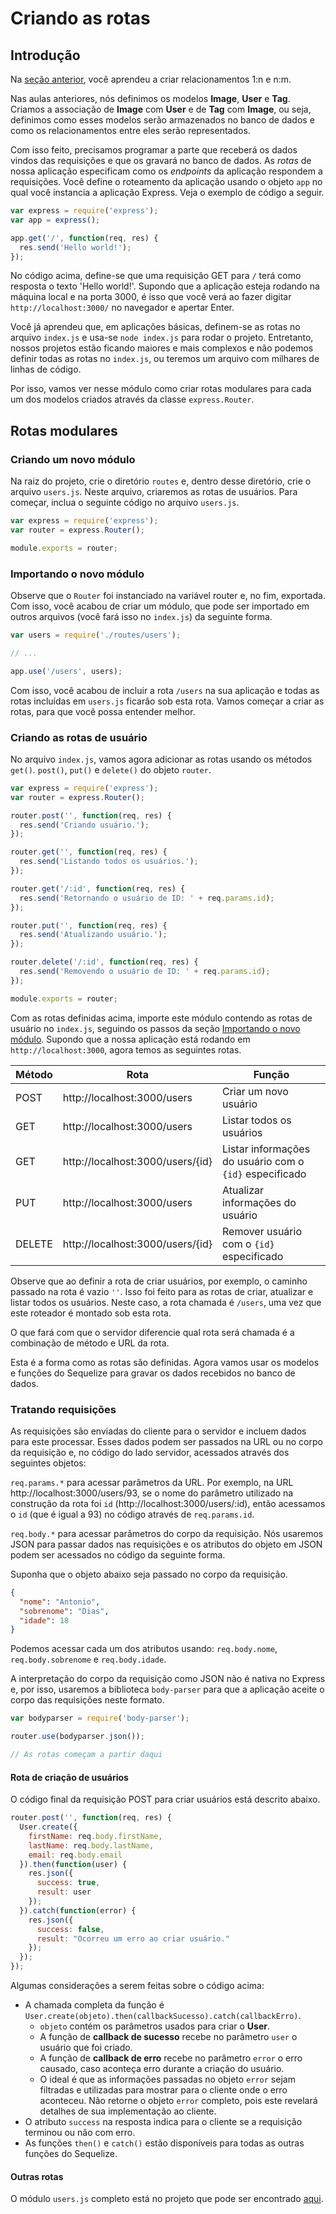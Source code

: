 # Criando as rotas

## Introdução

Na [seção anterior](https://github.com/antoniojnr/ipw/blob/master/aulas/sequelize-models.md), você aprendeu a criar relacionamentos 1:n e n:m.

Nas aulas anteriores, nós definimos os modelos **Image**, **User** e **Tag**. Criamos a associação de **Image** com **User** e de **Tag** com **Image**, ou seja, definimos como esses modelos serão armazenados no banco de dados e como os relacionamentos entre eles serão representados.

Com isso feito, precisamos programar a parte que receberá os dados vindos das requisições e que os gravará no banco de dados. As *rotas* de nossa aplicação especificam como os *endpoints* da aplicação respondem a requisições. Você define o roteamento da aplicação usando o objeto `app` no qual você instancia a aplicação Express. Veja o exemplo de código a seguir.

```javascript
var express = require('express');
var app = express();

app.get('/', function(req, res) {
  res.send('Hello world!');
});
```

No código acima, define-se que uma requisição GET para `/` terá como resposta o texto 'Hello world!'. Supondo que a aplicação esteja rodando na máquina local e na porta 3000, é isso que você verá ao fazer digitar `http://localhost:3000/` no navegador e apertar Enter.

Você já aprendeu que, em aplicações básicas, definem-se as rotas no arquivo `index.js` e usa-se `node index.js` para rodar o projeto. Entretanto, nossos projetos estão ficando maiores e mais complexos e não podemos definir todas as rotas no `index.js`, ou teremos um arquivo com milhares de linhas de código.

Por isso, vamos ver nesse módulo como criar rotas modulares para cada um dos modelos criados através da classe `express.Router`.

## Rotas modulares

### Criando um novo módulo

Na raiz do projeto, crie o diretório `routes` e, dentro desse diretório, crie o arquivo `users.js`. Neste arquivo, criaremos as rotas de usuários. Para começar, inclua o seguinte código no arquivo `users.js`.

```javascript
var express = require('express');
var router = express.Router();

module.exports = router;
```

### Importando o novo módulo

Observe que o `Router` foi instanciado na variável router e, no fim, exportada. Com isso, você acabou de criar um módulo, que pode ser importado em outros arquivos (você fará isso no `index.js`) da seguinte forma.

```javascript
var users = require('./routes/users');

// ...

app.use('/users', users);
```

Com isso, você acabou de incluir a rota `/users` na sua aplicação e todas as rotas incluídas em `users.js` ficarão sob esta rota. Vamos começar a criar as rotas, para que você possa entender melhor.

### Criando as rotas de usuário

No arquivo `index.js`, vamos agora adicionar as rotas usando os métodos `get()`. `post()`, `put()` e `delete()` do objeto `router`.

```javascript
var express = require('express');
var router = express.Router();

router.post('', function(req, res) {
  res.send('Criando usuário.');
});

router.get('', function(req, res) {
  res.send('Listando todos os usuários.');
});

router.get('/:id', function(req, res) {
  res.send('Retornando o usuário de ID: ' + req.params.id);
});

router.put('', function(req, res) {
  res.send('Atualizando usuário.');
});

router.delete('/:id', function(req, res) {
  res.send('Removendo o usuário de ID: ' + req.params.id);
});

module.exports = router;
```

Com as rotas definidas acima, importe este módulo contendo as rotas de usuário no `index.js`, seguindo os passos da seção [Importando o novo módulo](). Supondo que a nossa aplicação está rodando em `http://localhost:3000`, agora temos as seguintes rotas.

| Método | Rota | Função |
| --- | --- | --- |
| POST | http://localhost:3000/users | Criar um novo usuário |
| GET | http://localhost:3000/users | Listar todos os usuários |
| GET | http://localhost:3000/users/{id} | Listar informações do usuário com o `{id}` especificado |
| PUT | http://localhost:3000/users | Atualizar informações do usuário |
| DELETE | http://localhost:3000/users/{id} | Remover usuário com o `{id}` especificado |

Observe que ao definir a rota de criar usuários, por exemplo, o caminho passado na rota é vazio `''`. Isso foi feito para as rotas de criar, atualizar e listar todos os usuários. Neste caso, a rota chamada é `/users`, uma vez que este roteador é montado sob esta rota.

O que fará com que o servidor diferencie qual rota será chamada é a combinação de método e URL da rota.

Esta é a forma como as rotas são definidas. Agora vamos usar os modelos e funções do Sequelize para gravar os dados recebidos no banco de dados.

### Tratando requisições

As requisições são enviadas do cliente para o servidor e incluem dados para este processar. Esses dados podem ser passados na URL ou no corpo da requisição e, no código do lado servidor, acessados através dos seguintes objetos:

`req.params.*` para acessar parâmetros da URL. Por exemplo, na URL http://localhost:3000/users/93, se o nome do parâmetro utilizado na construção da rota foi `id` (http://localhost:3000/users/:id), então acessamos o `id` (que é igual a 93) no código através de `req.params.id`.

`req.body.*` para acessar parâmetros do corpo da requisição. Nós usaremos JSON para passar dados nas requisições e os atributos do objeto em JSON podem ser acessados no código da seguinte forma.

Suponha que o objeto abaixo seja passado no corpo da requisição.

```json
{
  "nome": "Antonio",
  "sobrenome": "Dias",
  "idade": 18
}
```

Podemos acessar cada um dos atributos usando: `req.body.nome`, `req.body.sobrenome` e `req.body.idade`.

A interpretação do corpo da requisição como JSON não é nativa no Express e, por isso, usaremos a biblioteca `body-parser` para que a aplicação aceite o corpo das requisições neste formato.

```javascript
var bodyparser = require('body-parser');

router.use(bodyparser.json());

// As rotas começam a partir daqui
```

#### Rota de criação de usuários

O código final da requisição POST para criar usuários está descrito abaixo.

```javascript
router.post('', function(req, res) {
  User.create({
    firstName: req.body.firstName,
    lastName: req.body.lastName,
    email: req.body.email
  }).then(function(user) {
    res.json({
      success: true,
      result: user
    });
  }).catch(function(error) {
    res.json({
      success: false,
      result: "Ocorreu um erro ao criar usuário."
    });
  });
});
```

Algumas considerações a serem feitas sobre o código acima:
* A chamada completa da função é `User.create(objeto).then(callbackSucesso).catch(callbackErro)`.
  * `objeto` contém os parâmetros usados para criar o **User**.
  * A função de **callback de sucesso** recebe no parâmetro `user` o usuário que foi criado.
  * A função de **callback de erro** recebe no parâmetro `error` o erro causado, caso aconteça erro durante a criação do usuário.
  * O ideal é que as informações passadas no objeto `error` sejam filtradas e utilizadas para mostrar para o cliente onde o erro aconteceu. Não retorne o objeto `error` completo, pois este revelará detalhes de sua implementação ao cliente.
* O atributo `success` na resposta indica para o cliente se a requisição terminou ou não com erro.
* As funções `then()` e `catch()` estão disponíveis para todas as outras funções do Sequelize.

#### Outras rotas

O módulo `users.js` completo está no projeto que pode ser encontrado [aqui]().
